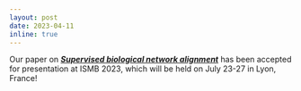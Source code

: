 ```yaml
---
layout: post
date: 2023-04-11
inline: true
---
```


Our paper on [***Supervised biological network alignment***](https://academic.oup.com/bioinformatics/article/39/Supplement_1/i465/7210461) has been accepted for presentation at ISMB 2023, which will be held on July 23-27 in Lyon, France!
